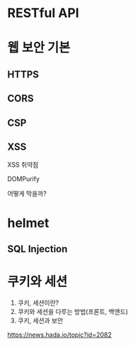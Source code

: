 # RESTful API

# 웹 보안 기본

## HTTPS

## CORS

## CSP

## XSS

XSS 취약점

DOMPurify

어떻게 막을까?

# helmet

## SQL Injection

# 쿠키와 세션

1. 쿠키, 세션이란?
2. 쿠키와 세션을 다루는 방법(프론트, 백앤드)
3. 쿠키, 세션과 보안

https://news.hada.io/topic?id=2082
